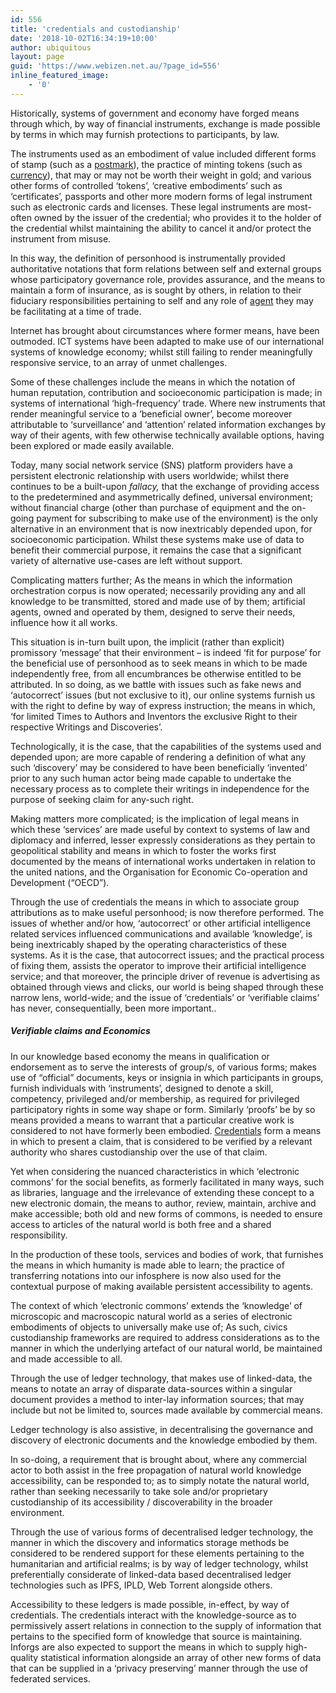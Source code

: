 ```yaml
---
id: 556
title: 'credentials and custodianship'
date: '2018-10-02T16:34:19+10:00'
author: ubiquitous
layout: page
guid: 'https://www.webizen.net.au/?page_id=556'
inline_featured_image:
    - '0'
---
```


<span style="font-weight: 400;">Historically, systems of government and economy have forged means through which, by way of financial instruments, exchange is made possible by terms in which may furnish protections to participants, by law.</span>

<span style="font-weight: 400;">The instruments used as an embodiment of value included different forms of stamp (such as a [postmark](https://en.wikipedia.org/wiki/Postmark#History)), the practice of minting tokens (such as [currency](https://en.wikipedia.org/wiki/Mint_(facility))), that may or may not be worth their weight in gold; and various other forms of controlled ‘tokens’, ‘creative embodiments’ such as ‘certificates’, passports and other more modern forms of legal instrument such as electronic cards and licenses. These legal instruments are most-often owned by the issuer of the credential; who provides it to the holder of the credential whilst maintaining the ability to cancel it and/or protect the instrument from misuse. </span>

<span style="font-weight: 400;">In this way, the definition of personhood is instrumentally provided authoritative notations that form relations between self and external groups whose participatory governance role, provides assurance, and the means to maintain a form of insurance, as is sought by others, in relation to their fiduciary responsibilities pertaining to self and any role of [agent](https://en.wikipedia.org/wiki/Law_of_agency) they may be facilitating at a time of trade.</span>

<span style="font-weight: 400;">Internet has brought about circumstances where former means, have been outmoded. ICT systems have been adapted to make use of our international systems of knowledge economy; whilst still failing to render meaningfully responsive service, to an array of unmet challenges.</span>

<span style="font-weight: 400;">Some of these challenges include the means in which the notation of human reputation, contribution and socioeconomic participation is made; in systems of international ‘high-frequency’ trade. Where new instruments that render meaningful service to a ‘beneficial owner’, become moreover attributable to ‘surveillance’ and ‘attention’ related information exchanges by way of their agents, with few otherwise technically available options, having been explored or made easily available. </span>

<span style="font-weight: 400;">Today, many social network service (SNS) platform providers have a persistent electronic relationship with users worldwide; whilst there continues to be a built-upon *fallacy,* that the exchange of providing access to the predetermined and asymmetrically defined, universal environment; without financial charge (other than purchase of equipment and the on-going payment for subscribing to make use of the environment) is the only alternative in an environment that is now inextricably depended upon, for socioeconomic participation. Whilst these systems make use of data to benefit their commercial purpose, it remains the case that a significant variety of alternative use-cases are left without support.</span>

<span style="font-weight: 400;">Complicating matters further; As the means in which the information orchestration corpus is now operated; necessarily providing any and all knowledge to be transmitted, stored and made use of by them; artificial agents, owned and operated by them, designed to serve their needs, influence how it all works.</span>

<span style="font-weight: 400;">This situation is in-turn built upon, the implicit (rather than explicit) promissory ‘message’ that their environment – is indeed ‘fit for purpose’ for the beneficial use of personhood as to seek means in which to be made independently free, from all encumbrances be otherwise entitled to be attributed. In so doing, as we battle with issues such as fake news and ‘autocorrect’ issues (but not exclusive to it), our online systems furnish us with the right to define by way of express instruction; the means in which, ‘for limited Times to Authors and Inventors the exclusive Right to their respective Writings and Discoveries’.</span>

<span style="font-weight: 400;">Technologically, it is the case, that the capabilities of the systems used and depended upon; are more capable of rendering a definition of what any such ‘discovery’ may be considered to have been beneficially ‘invented’ prior to any such human actor being made capable to undertake the necessary process as to complete their writings in independence for the purpose of seeking claim for any-such right. </span>

<span style="font-weight: 400;">Making matters more complicated; is the implication of legal means in which these ‘services’ are made useful by context to systems of law and diplomacy and inferred, lesser expressly considerations as they pertain to geopolitical stability and means in which to foster the works first documented by the means of international works undertaken in relation to the united nations, and the Organisation for Economic Co-operation and Development (“OECD”).</span>

<span style="font-weight: 400;">Through the use of credentials the means in which to associate group attributions as to make useful personhood; is now therefore performed. The issues of whether and/or how, ‘autocorrect’ or other artificial intelligence related services influenced communications and available ‘knowledge’, is being inextricably shaped by the operating characteristics of these systems. As it is the case, that autocorrect issues; and the practical process of fixing them, assists the operator to improve their artificial intelligence service; and that moreover, the principle driver of revenue is advertising as obtained through views and clicks, our world is being shaped through these narrow lens, world-wide; and the issue of ‘credentials’ or ‘verifiable claims’ has never, consequentially, been more important..</span>

##### Verifiable claims and Economics

<span style="font-weight: 400;">In our knowledge based economy the means in qualification or endorsement as to serve the interests of group/s, of various forms; makes use of “official” documents, keys or insignia in which participants in groups, furnish individuals with ‘instruments’, designed to denote a skill, competency, privileged and/or membership, as required for privileged participatory rights in some way shape or form. Similarly ‘proofs’ be by so means provided a means to warrant that a particular creative work is considered to not have formerly been embodied. [Credentials](https://www.webizen.net.au/about/knowledge-banking-a-technical-architecture-summary/what-are-credentials/) form a means in which to present a claim, that is considered to be verified by a relevant authority who shares custodianship over the use of that claim. </span>

<span style="font-weight: 400;">Yet when considering the nuanced characteristics in which ‘electronic commons’ for the social benefits, as formerly facilitated in many ways, such as libraries, language and the irrelevance of extending these concept to a new electronic domain, the means to author, review, maintain, archive and make accessible; both old and new forms of commons, is needed to ensure access to articles of the natural world is both free and a shared responsibility. </span>

<span style="font-weight: 400;">In the production of these tools, services and bodies of work, that furnishes the means in which humanity is made able to learn; the practice of transferring notations into our infosphere is now also used for the contextual purpose of making available persistent accessibility to agents. </span>

<span style="font-weight: 400;">The context of which ‘electronic commons’ extends the ‘knowledge’ of microscopic and macroscopic natural world as a series of electronic embodiments of objects to universally make use of; As such, civics custodianship frameworks are required to address considerations as to the manner in which the underlying artefact of our natural world, be maintained and made accessible to all. </span>

<span style="font-weight: 400;">Through the use of ledger technology, that makes use of linked-data, the means to notate an array of disparate data-sources within a singular document provides a method to inter-lay information sources; that may include but not be limited to, sources made available by commercial means. </span>

Ledger technology is also assistive, in decentralising the governance and discovery of electronic documents and the knowledge embodied by them.

<span style="font-weight: 400;">In so-doing, a requirement that is brought about, where any commercial actor to both assist in the free propagation of natural world knowledge accessibility, can be responded to; as to simply notate the natural world, rather than seeking necessarily to take sole and/or proprietary custodianship of its accessibility / discoverability in the broader environment.</span>

<span style="font-weight: 400;">Through the use of various forms of decentralised ledger technology, the manner in which the discovery and informatics storage methods be considered to be rendered support for these elements pertaining to the humanitarian and artificial realms; is by way of ledger technology, whilst preferentially considerate of linked-data based decentralised ledger technologies such as IPFS,</span><span style="font-weight: 400;"> IPLD, Web Torrent alongside others</span><span style="font-weight: 400;">. </span>

<span style="font-weight: 400;">Accessibility to these ledgers is made possible, in-effect, by way of credentials. The credentials interact with the knowledge-source as to permissively assert relations in connection to the supply of information that pertains to the specified form of knowledge that source is maintaining. Inforgs are also expected to support the means in which to supply high-quality statistical information alongside an array of other new forms of data that can be supplied in a ‘privacy preserving’ manner through the use of federated services.</span>